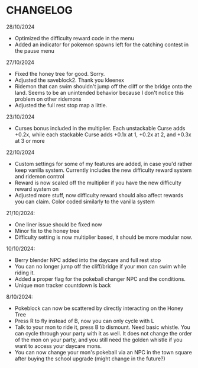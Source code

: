# CHANGELOG

28/10/2024
- Optimized the difficulty reward code in the menu
- Added an indicator for pokemon spawns left for the catching contest in the pause menu

27/10/2024
- Fixed the honey tree for good. Sorry.
- Adjusted the saveblock2. Thank you kleenex
- Ridemon that can swim shouldn't jump off the cliff or the bridge onto the land. Seems to be an unintended behavior because I don't notice this problem on other ridemons
- Adjusted the full rest stop map a little.

23/10/2024
- Curses bonus included in the multiplier. Each unstackable Curse adds +0.2x, while each stackable Curse adds +0.1x at 1, +0.2x at 2, and +0.3x at 3 or more

22/10/2024
- Custom settings for some of my features are added, in case you'd rather keep vanilla system.  Currently includes the new difficulty reward system and ridemon control
- Reward is now scaled off the multiplier if you have the new difficulty reward system on
- Adjusted more stuff, now difficulty reward should also affect rewards you can claim. Color coded similarly to the vanilla system

21/10/2024:
- One liner issue should be fixed now
- Minor fix to the honey tree
- Difficulty setting is now multiplier based, it should be more modular now.

10/10/2024:
- Berry blender NPC added into the daycare and full rest stop
- You can no longer jump off the cliff/bridge if your mon can swim while riding it.
- Added a proper flag for the pokeball changer NPC and the conditions.
- Unique mon tracker countdown is back

8/10/2024:
- Pokeblock can now be scattered by directly interacting on the Honey Tree
- Press R to fly instead of B, now you can only cycle with L
- Talk to your mon to ride it, press B to dismount. Need basic whistle. You can cycle through your party with it as well. It does not change the order of the mon on your party, and you still need the golden whistle if you want to access your daycare mons.
- You can now change your mon's pokeball via an NPC in the town square after buying the school upgrade (might change in the future?)
